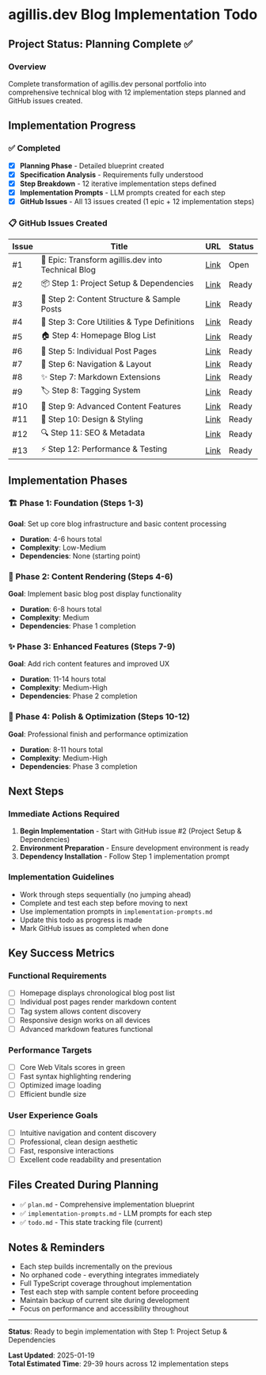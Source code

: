 # agillis.dev Blog Implementation Todo

## Project Status: Planning Complete ✅

### Overview
Complete transformation of agillis.dev personal portfolio into comprehensive technical blog with 12 implementation steps planned and GitHub issues created.

## Implementation Progress

### ✅ Completed
- [x] **Planning Phase** - Detailed blueprint created
- [x] **Specification Analysis** - Requirements fully understood
- [x] **Step Breakdown** - 12 iterative implementation steps defined
- [x] **Implementation Prompts** - LLM prompts created for each step
- [x] **GitHub Issues** - All 13 issues created (1 epic + 12 implementation steps)

### 📋 GitHub Issues Created

| Issue | Title | URL | Status |
|-------|-------|-----|--------|
| #1 | 🚀 Epic: Transform agillis.dev into Technical Blog | [Link](https://github.com/gillisandrew/gillisandrew/issues/1) | Open |
| #2 | 📦 Step 1: Project Setup & Dependencies | [Link](https://github.com/gillisandrew/gillisandrew/issues/2) | Ready |
| #3 | 📁 Step 2: Content Structure & Sample Posts | [Link](https://github.com/gillisandrew/gillisandrew/issues/3) | Ready |
| #4 | 🔧 Step 3: Core Utilities & Type Definitions | [Link](https://github.com/gillisandrew/gillisandrew/issues/4) | Ready |
| #5 | 🏠 Step 4: Homepage Blog List | [Link](https://github.com/gillisandrew/gillisandrew/issues/5) | Ready |
| #6 | 📄 Step 5: Individual Post Pages | [Link](https://github.com/gillisandrew/gillisandrew/issues/6) | Ready |
| #7 | 🧭 Step 6: Navigation & Layout | [Link](https://github.com/gillisandrew/gillisandrew/issues/7) | Ready |
| #8 | ✨ Step 7: Markdown Extensions | [Link](https://github.com/gillisandrew/gillisandrew/issues/8) | Ready |
| #9 | 🏷️ Step 8: Tagging System | [Link](https://github.com/gillisandrew/gillisandrew/issues/9) | Ready |
| #10 | 🎨 Step 9: Advanced Content Features | [Link](https://github.com/gillisandrew/gillisandrew/issues/10) | Ready |
| #11 | 🎨 Step 10: Design & Styling | [Link](https://github.com/gillisandrew/gillisandrew/issues/11) | Ready |
| #12 | 🔍 Step 11: SEO & Metadata | [Link](https://github.com/gillisandrew/gillisandrew/issues/12) | Ready |
| #13 | ⚡ Step 12: Performance & Testing | [Link](https://github.com/gillisandrew/gillisandrew/issues/13) | Ready |

## Implementation Phases

### 🏗️ Phase 1: Foundation (Steps 1-3)
**Goal**: Set up core blog infrastructure and basic content processing
- **Duration**: 4-6 hours total
- **Complexity**: Low-Medium
- **Dependencies**: None (starting point)

### 📄 Phase 2: Content Rendering (Steps 4-6)  
**Goal**: Implement basic blog post display functionality
- **Duration**: 6-8 hours total
- **Complexity**: Medium
- **Dependencies**: Phase 1 completion

### ✨ Phase 3: Enhanced Features (Steps 7-9)
**Goal**: Add rich content features and improved UX
- **Duration**: 11-14 hours total  
- **Complexity**: Medium-High
- **Dependencies**: Phase 2 completion

### 🎨 Phase 4: Polish & Optimization (Steps 10-12)
**Goal**: Professional finish and performance optimization
- **Duration**: 8-11 hours total
- **Complexity**: Medium-High
- **Dependencies**: Phase 3 completion

## Next Steps

### Immediate Actions Required
1. **Begin Implementation** - Start with GitHub issue #2 (Project Setup & Dependencies)
2. **Environment Preparation** - Ensure development environment is ready
3. **Dependency Installation** - Follow Step 1 implementation prompt

### Implementation Guidelines
- Work through steps sequentially (no jumping ahead)
- Complete and test each step before moving to next
- Use implementation prompts in `implementation-prompts.md`
- Update this todo as progress is made
- Mark GitHub issues as completed when done

## Key Success Metrics

### Functional Requirements
- [ ] Homepage displays chronological blog post list
- [ ] Individual post pages render markdown content
- [ ] Tag system allows content discovery
- [ ] Responsive design works on all devices
- [ ] Advanced markdown features functional

### Performance Targets
- [ ] Core Web Vitals scores in green
- [ ] Fast syntax highlighting rendering  
- [ ] Optimized image loading
- [ ] Efficient bundle size

### User Experience Goals
- [ ] Intuitive navigation and content discovery
- [ ] Professional, clean design aesthetic
- [ ] Fast, responsive interactions
- [ ] Excellent code readability and presentation

## Files Created During Planning

- ✅ `plan.md` - Comprehensive implementation blueprint
- ✅ `implementation-prompts.md` - LLM prompts for each step
- ✅ `todo.md` - This state tracking file (current)

## Notes & Reminders

- Each step builds incrementally on the previous
- No orphaned code - everything integrates immediately
- Full TypeScript coverage throughout implementation
- Test each step with sample content before proceeding
- Maintain backup of current site during development
- Focus on performance and accessibility throughout

---

**Status**: Ready to begin implementation with Step 1: Project Setup & Dependencies

**Last Updated**: 2025-01-19  
**Total Estimated Time**: 29-39 hours across 12 implementation steps